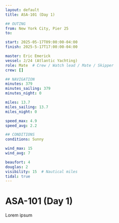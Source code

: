 ```yaml
---
layout: default
title: ASA-101 (Day 1)

## OUTING
from: New York City, Pier 25
to:

start: 2025-05-17T09:00:00-04:00
finish: 2025-5-17T17:00:00-04:00

master: Eric Emerick
vessel: J/24 (Atlantic Yachting)
role: Mate  # Crew / Watch lead / Mate / Skipper
crew: []

## NAVIGATION
minutes: 379
minutes_sailing: 379
minutes_night: 0

miles: 13.7
miles_sailing: 13.7
miles_night: 0

speed_max: 4.9
speed_avg: 2.2

## CONDITIONS
conditions: Sunny

wind_max: 15
wind_avg: 7

beaufort: 4
douglas: 2
visibility: 15  # Nautical miles
tidal: true
---
```


# ASA-101 (Day 1)

Lorem ipsum
